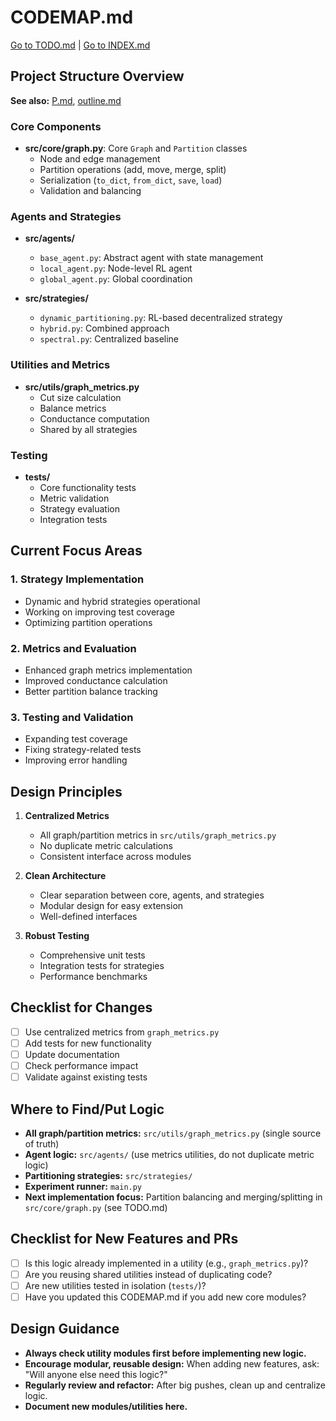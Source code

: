 # CODEMAP.md
[Go to TODO.md](./TODO.md) | [Go to INDEX.md](./src/INDEX.md)

## Project Structure Overview

**See also:** [P.md](./sources/P.md), [outline.md](./outline.md)

### Core Components
- **src/core/graph.py**: Core `Graph` and `Partition` classes
  - Node and edge management
  - Partition operations (add, move, merge, split)
  - Serialization (`to_dict`, `from_dict`, `save`, `load`)
  - Validation and balancing

### Agents and Strategies
- **src/agents/**
  - `base_agent.py`: Abstract agent with state management
  - `local_agent.py`: Node-level RL agent
  - `global_agent.py`: Global coordination

- **src/strategies/**
  - `dynamic_partitioning.py`: RL-based decentralized strategy
  - `hybrid.py`: Combined approach
  - `spectral.py`: Centralized baseline

### Utilities and Metrics
- **src/utils/graph_metrics.py**
  - Cut size calculation
  - Balance metrics
  - Conductance computation
  - Shared by all strategies

### Testing
- **tests/**
  - Core functionality tests
  - Metric validation
  - Strategy evaluation
  - Integration tests

## Current Focus Areas

### 1. Strategy Implementation
- Dynamic and hybrid strategies operational
- Working on improving test coverage
- Optimizing partition operations

### 2. Metrics and Evaluation
- Enhanced graph metrics implementation
- Improved conductance calculation
- Better partition balance tracking

### 3. Testing and Validation
- Expanding test coverage
- Fixing strategy-related tests
- Improving error handling

## Design Principles

1. **Centralized Metrics**
   - All graph/partition metrics in `src/utils/graph_metrics.py`
   - No duplicate metric calculations
   - Consistent interface across modules

2. **Clean Architecture**
   - Clear separation between core, agents, and strategies
   - Modular design for easy extension
   - Well-defined interfaces

3. **Robust Testing**
   - Comprehensive unit tests
   - Integration tests for strategies
   - Performance benchmarks

## Checklist for Changes

- [ ] Use centralized metrics from `graph_metrics.py`
- [ ] Add tests for new functionality
- [ ] Update documentation
- [ ] Check performance impact
- [ ] Validate against existing tests

## Where to Find/Put Logic

- **All graph/partition metrics:** `src/utils/graph_metrics.py` (single source of truth)
- **Agent logic:** `src/agents/` (use metrics utilities, do not duplicate metric logic)
- **Partitioning strategies:** `src/strategies/`
- **Experiment runner:** `main.py`
- **Next implementation focus:** Partition balancing and merging/splitting in `src/core/graph.py` (see TODO.md)


## Checklist for New Features and PRs

- [ ] Is this logic already implemented in a utility (e.g., `graph_metrics.py`)?
- [ ] Are you reusing shared utilities instead of duplicating code?
- [ ] Are new utilities tested in isolation (`tests/`)?
- [ ] Have you updated this CODEMAP.md if you add new core modules?

## Design Guidance

- **Always check utility modules first before implementing new logic.**
- **Encourage modular, reusable design:** When adding new features, ask: "Will anyone else need this logic?"
- **Regularly review and refactor:** After big pushes, clean up and centralize logic.
- **Document new modules/utilities here.**
